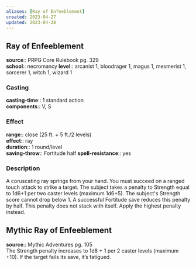 ```yaml
---
aliases: [Ray of Enfeeblement]
created: 2023-04-27
updated: 2023-04-28
---
```


## Ray of Enfeeblement

**source**:: PRPG Core Rulebook pg. 329  
**school**:: necromancy
**level**:: arcanist 1, bloodrager 1, magus 1, mesmerist 1, sorcerer 1, witch 1, wizard 1

### Casting

**casting-time**:: 1 standard action  
**components**:: V, S

### Effect

**range**:: close (25 ft. + 5 ft./2 levels)  
**effect**:: ray  
**duration**:: 1 round/level  
**saving-throw**:: Fortitude half
**spell-resistance**:: yes

### Description

A coruscating ray springs from your hand. You must succeed on a ranged touch attack to strike a target. The subject takes a penalty to Strength equal to 1d6+1 per two caster levels (maximum 1d6+5). The subject's Strength score cannot drop below 1. A successful Fortitude save reduces this penalty by half. This penalty does not stack with itself. Apply the highest penalty instead.

## Mythic Ray of Enfeeblement

**source**:: Mythic Adventures pg. 105  
The Strength penalty increases to 1d8 + 1 per 2 caster levels (maximum +10). If the target fails its save, it’s fatigued.
